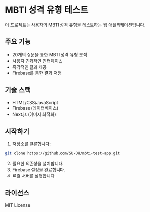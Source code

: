 # MBTI 성격 유형 테스트

이 프로젝트는 사용자의 MBTI 성격 유형을 테스트하는 웹 애플리케이션입니다.

## 주요 기능

- 20개의 질문을 통한 MBTI 성격 유형 분석
- 사용자 친화적인 인터페이스
- 즉각적인 결과 제공
- Firebase를 통한 결과 저장

## 기술 스택

- HTML/CSS/JavaScript
- Firebase (데이터베이스)
- Next.js (이미지 최적화)

## 시작하기

1. 저장소를 클론합니다:
```bash
git clone https://github.com/SU-OH/mbti-test-app.git
```

2. 필요한 의존성을 설치합니다.
3. Firebase 설정을 완료합니다.
4. 로컬 서버를 실행합니다.

## 라이선스

MIT License